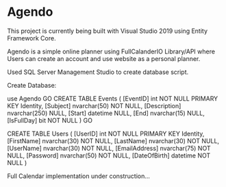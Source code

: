# Agendo

This project is currently being built with Visual Studio 2019 using Entity Framework Core.

Agendo is a simple online planner using FullCalanderIO Library/API where Users can create an account and use website
as a personal planner.

Used SQL Server Management Studio to create database script.

Create Database: 

use Agendo
GO
CREATE TABLE Events
(
	[EventID] int NOT NULL PRIMARY KEY Identity,
	[Subject] nvarchar(50) NOT NULL,
	[Description] nvarchar(250) NULL,
	[Start] datetime NULL,
	[End] nvarchar(15) NULL,
	[IsFullDay] bit NOT NULL
)
GO

CREATE TABLE Users
(
	[UserID] int NOT NULL PRIMARY KEY Identity,
	[FirstName] nvarchar(30) NOT NULL,
	[LastName] nvarchar(30) NOT NULL,
	[UserName] nvarchar(30) NOT NULL,
	[EmailAddress] nvarchar(75) NOT NULL,
	[Password] nvarchar(50) NOT NULL,
	[DateOfBirth] datetime NOT NULL
)

Full Calendar implementation under construction...


